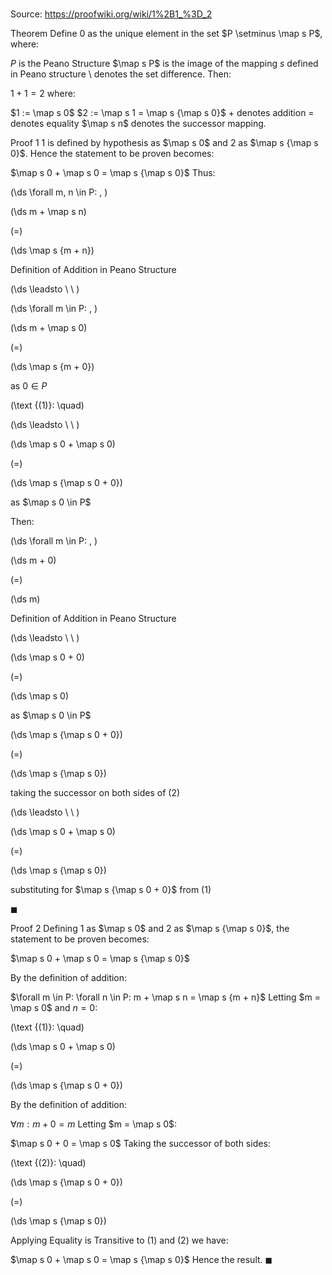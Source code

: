 # 

Source: https://proofwiki.org/wiki/1%2B1_%3D_2

Theorem
Define $0$ as the unique element in the set $P \setminus \map s P$, where:

$P$ is the Peano Structure
$\map s P$ is the image of the mapping $s$ defined in Peano structure
$\setminus$ denotes the set difference.
Then:

$1 + 1 = 2$
where:

$1 := \map s 0$
$2 := \map s 1 = \map s {\map s 0}$
$+$ denotes addition
$=$ denotes equality
$\map s n$ denotes the successor mapping.


Proof 1
$1$ is defined by hypothesis as $\map s 0$ and $2$ as $\map s {\map s 0}$.
Hence the statement to be proven becomes:

$\map s 0 + \map s 0 = \map s {\map s 0}$
Thus:










\(\ds \forall m, n \in P: \, \)



\(\ds m + \map s n\)

\(=\)







\(\ds \map s {m + n}\)





Definition of Addition in Peano Structure








\(\ds \leadsto \ \ \)

\(\ds \forall m \in P: \, \)



\(\ds m + \map s 0\)

\(=\)







\(\ds \map s {m + 0}\)





as $0 \in P$




\(\text {(1)}: \quad\)



\(\ds \leadsto \ \ \)





\(\ds \map s 0 + \map s 0\)

\(=\)







\(\ds \map s {\map s 0 + 0}\)





as $\map s 0 \in P$




Then:








\(\ds \forall m \in P: \, \)



\(\ds m + 0\)

\(=\)







\(\ds m\)





Definition of Addition in Peano Structure








\(\ds \leadsto \ \ \)





\(\ds \map s 0 + 0\)

\(=\)







\(\ds \map s 0\)





as $\map s 0 \in P$














\(\ds \map s {\map s 0 + 0}\)

\(=\)







\(\ds \map s {\map s 0}\)





taking the successor on both sides of $(2)$








\(\ds \leadsto \ \ \)





\(\ds \map s 0 + \map s 0\)

\(=\)







\(\ds \map s {\map s 0}\)





substituting for $\map s {\map s 0 + 0}$ from $(1)$



$\blacksquare$


Proof 2
Defining $1$ as $\map s 0$ and $2$ as $\map s {\map s 0}$, the statement to be proven becomes:

$\map s 0 + \map s 0 = \map s {\map s 0}$

By the definition of addition:

$\forall m \in P: \forall n \in P: m + \map s n = \map s {m + n}$
Letting $m = \map s 0$ and $n = 0$:




\(\text {(1)}: \quad\)









\(\ds \map s 0 + \map s 0\)

\(=\)







\(\ds \map s {\map s 0 + 0}\)










By the definition of addition:

$\forall m: m + 0 = m$
Letting $m = \map s 0$:

$\map s 0 + 0 = \map s 0$
Taking the successor of both sides: 




\(\text {(2)}: \quad\)









\(\ds \map s {\map s 0 + 0}\)

\(=\)







\(\ds \map s {\map s 0}\)










Applying Equality is Transitive to $(1)$ and $(2)$ we have:

$\map s 0 + \map s 0 = \map s {\map s 0}$
Hence the result.
$\blacksquare$





